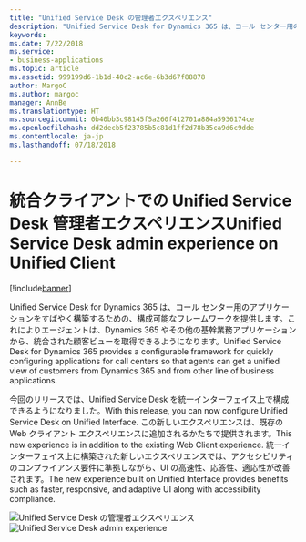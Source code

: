 ```yaml
---
title: "Unified Service Desk の管理者エクスペリエンス"
description: "Unified Service Desk for Dynamics 365 は、コール センター用のアプリケーションをすばやく構築するための、構成可能なフレームワークを提供します。これによりエージェントは、Dynamics 365 やその他の基幹業務アプリケーションから、統合された顧客ビューを取得できるようになります。"
keywords: 
ms.date: 7/22/2018
ms.service:
- business-applications
ms.topic: article
ms.assetid: 999199d6-1b1d-40c2-ac6e-6b3d67f88878
author: MargoC
ms.author: margoc
manager: AnnBe
ms.translationtype: HT
ms.sourcegitcommit: 0b40bb3c98145f5a260f412701a884a5936174ce
ms.openlocfilehash: dd2decb5f23785b5c81d1ff2d78b35ca9d6c9dde
ms.contentlocale: ja-jp
ms.lasthandoff: 07/18/2018

---
```


#  <a name="unified-service-desk-admin-experience-on-unified-client"></a><span data-ttu-id="20e82-103">統合クライアントでの Unified Service Desk 管理者エクスペリエンス</span><span class="sxs-lookup"><span data-stu-id="20e82-103">Unified Service Desk admin experience on Unified Client</span></span>


[!include[banner](../../../../includes/banner.md)]

<span data-ttu-id="20e82-104">Unified Service Desk for Dynamics 365 は、コール センター用のアプリケーションをすばやく構築するための、構成可能なフレームワークを提供します。これによりエージェントは、Dynamics 365 やその他の基幹業務アプリケーションから、統合された顧客ビューを取得できるようになります。</span><span class="sxs-lookup"><span data-stu-id="20e82-104">Unified Service Desk for Dynamics 365 provides a configurable framework for quickly configuring applications for call centers so that agents can get a unified view of customers from Dynamics 365 and from other line of business applications.</span></span>  

<span data-ttu-id="20e82-105">今回のリリースでは、Unified Service Desk を統一インターフェイス上で構成できるようになりました。</span><span class="sxs-lookup"><span data-stu-id="20e82-105">With this release, you can now configure Unified Service Desk on Unified Interface.</span></span> <span data-ttu-id="20e82-106">この新しいエクスペリエンスは、既存の Web クライアント エクスペリエンスに追加されるかたちで提供されます。</span><span class="sxs-lookup"><span data-stu-id="20e82-106">This new experience is in addition to the existing Web Client experience.</span></span> <span data-ttu-id="20e82-107">統一インターフェイス上に構築された新しいエクスペリエンスでは、アクセシビリティのコンプライアンス要件に準拠しながら、UI の高速性、応答性、適応性が改善されます。</span><span class="sxs-lookup"><span data-stu-id="20e82-107">The new experience built on Unified Interface provides benefits such as faster, responsive, and adaptive UI along with accessibility compliance.</span></span>

<span data-ttu-id="20e82-108">![Unified Service Desk の管理者エクスペリエンス](../media/usd-admin.png "Unified Service Desk の管理者エクスペリエンス")</span><span class="sxs-lookup"><span data-stu-id="20e82-108">![Unified Service Desk admin experience](../media/usd-admin.png "Unified Service Desk admin experience")</span></span>


